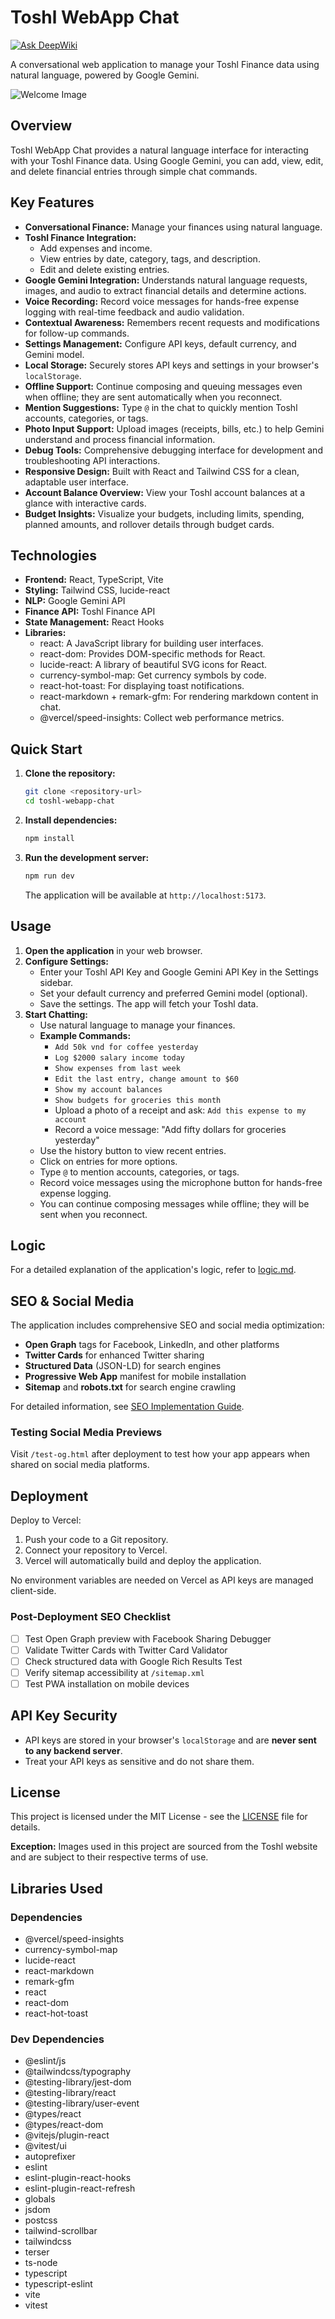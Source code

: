 # Toshl WebApp Chat

[![Ask DeepWiki](https://deepwiki.com/badge.svg)](https://deepwiki.com/hoandesign/toshl-webapp-chat-public)

A conversational web application to manage your Toshl Finance data using natural language, powered by Google Gemini.

![Welcome Image](public/toshl-app.png)

## Overview

Toshl WebApp Chat provides a natural language interface for interacting with your Toshl Finance data. Using Google Gemini, you can add, view, edit, and delete financial entries through simple chat commands.

## Key Features

-   **Conversational Finance:** Manage your finances using natural language.
-   **Toshl Finance Integration:**
    -   Add expenses and income.
    -   View entries by date, category, tags, and description.
    -   Edit and delete existing entries.
-   **Google Gemini Integration:** Understands natural language requests, images, and audio to extract financial details and determine actions.
-   **Voice Recording:** Record voice messages for hands-free expense logging with real-time feedback and audio validation.
-   **Contextual Awareness:** Remembers recent requests and modifications for follow-up commands.
-   **Settings Management:** Configure API keys, default currency, and Gemini model.
-   **Local Storage:** Securely stores API keys and settings in your browser's `localStorage`.
-   **Offline Support:** Continue composing and queuing messages even when offline; they are sent automatically when you reconnect.
-   **Mention Suggestions:** Type `@` in the chat to quickly mention Toshl accounts, categories, or tags.
-   **Photo Input Support:** Upload images (receipts, bills, etc.) to help Gemini understand and process financial information.
-   **Debug Tools:** Comprehensive debugging interface for development and troubleshooting API interactions.
-   **Responsive Design:** Built with React and Tailwind CSS for a clean, adaptable user interface.
-   **Account Balance Overview:** View your Toshl account balances at a glance with interactive cards.
-   **Budget Insights:** Visualize your budgets, including limits, spending, planned amounts, and rollover details through budget cards.

## Technologies

-   **Frontend:** React, TypeScript, Vite
-   **Styling:** Tailwind CSS, lucide-react
-   **NLP:** Google Gemini API
-   **Finance API:** Toshl Finance API
-   **State Management:** React Hooks
-   **Libraries:**
    -   react: A JavaScript library for building user interfaces.
    -   react-dom: Provides DOM-specific methods for React.
    -   lucide-react: A library of beautiful SVG icons for React.
    -   currency-symbol-map: Get currency symbols by code.
    -   react-hot-toast: For displaying toast notifications.
    -   react-markdown + remark-gfm: For rendering markdown content in chat.
    -   @vercel/speed-insights: Collect web performance metrics.

## Quick Start

1.  **Clone the repository:**

    ```bash
    git clone <repository-url>
    cd toshl-webapp-chat
    ```
2.  **Install dependencies:**

    ```bash
    npm install
    ```
3.  **Run the development server:**

    ```bash
    npm run dev
    ```

    The application will be available at `http://localhost:5173`.

## Usage

1.  **Open the application** in your web browser.
2.  **Configure Settings:**
    -   Enter your Toshl API Key and Google Gemini API Key in the Settings sidebar.
    -   Set your default currency and preferred Gemini model (optional).
    -   Save the settings. The app will fetch your Toshl data.
3.  **Start Chatting:**
    -   Use natural language to manage your finances.
    -   **Example Commands:**
        -   `Add 50k vnd for coffee yesterday`
        -   `Log $2000 salary income today`
        -   `Show expenses from last week`
        -   `Edit the last entry, change amount to $60`
        -   `Show my account balances`
        -   `Show budgets for groceries this month`
        -   Upload a photo of a receipt and ask: `Add this expense to my account`
        -   Record a voice message: "Add fifty dollars for groceries yesterday"
    -   Use the history button to view recent entries.
    -   Click on entries for more options.
    -   Type `@` to mention accounts, categories, or tags.
    -   Record voice messages using the microphone button for hands-free expense logging.
    -   You can continue composing messages while offline; they will be sent when you reconnect.

## Logic

For a detailed explanation of the application's logic, refer to [logic.md](./logic.md).

## SEO & Social Media

The application includes comprehensive SEO and social media optimization:

- **Open Graph** tags for Facebook, LinkedIn, and other platforms
- **Twitter Cards** for enhanced Twitter sharing
- **Structured Data** (JSON-LD) for search engines
- **Progressive Web App** manifest for mobile installation
- **Sitemap** and **robots.txt** for search engine crawling

For detailed information, see [SEO Implementation Guide](docs/SEO_IMPLEMENTATION.md).

### Testing Social Media Previews
Visit `/test-og.html` after deployment to test how your app appears when shared on social media platforms.

## Deployment

Deploy to Vercel:

1.  Push your code to a Git repository.
2.  Connect your repository to Vercel.
3.  Vercel will automatically build and deploy the application.

No environment variables are needed on Vercel as API keys are managed client-side.

### Post-Deployment SEO Checklist
- [ ] Test Open Graph preview with Facebook Sharing Debugger
- [ ] Validate Twitter Cards with Twitter Card Validator
- [ ] Check structured data with Google Rich Results Test
- [ ] Verify sitemap accessibility at `/sitemap.xml`
- [ ] Test PWA installation on mobile devices

## API Key Security

-   API keys are stored in your browser's `localStorage` and are **never sent to any backend server**.
-   Treat your API keys as sensitive and do not share them.

## License

This project is licensed under the MIT License - see the [LICENSE](LICENSE) file for details.

**Exception:** Images used in this project are sourced from the Toshl website and are subject to their respective terms of use.

## Libraries Used

### Dependencies
- @vercel/speed-insights
- currency-symbol-map
- lucide-react
- react-markdown
- remark-gfm
- react
- react-dom
- react-hot-toast

### Dev Dependencies
- @eslint/js
- @tailwindcss/typography
- @testing-library/jest-dom
- @testing-library/react
- @testing-library/user-event
- @types/react
- @types/react-dom
- @vitejs/plugin-react
- @vitest/ui
- autoprefixer
- eslint
- eslint-plugin-react-hooks
- eslint-plugin-react-refresh
- globals
- jsdom
- postcss
- tailwind-scrollbar
- tailwindcss
- terser
- ts-node
- typescript
- typescript-eslint
- vite
- vitest
